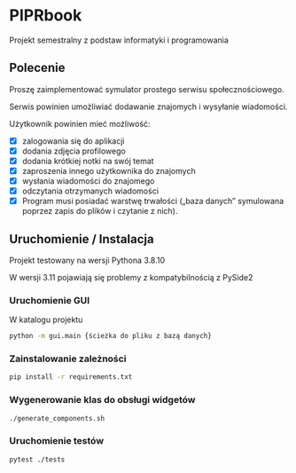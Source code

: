 # PIPRbook

Projekt semestralny z podstaw informatyki i programowania

## Polecenie

Proszę zaimplementować symulator prostego serwisu społecznościowego.

Serwis powinien umożliwiać dodawanie znajomych i wysyłanie wiadomości.

Użytkownik powinien mieć możliwość:

* [x] zalogowania się do aplikacji
* [x] dodania zdjęcia profilowego
* [x] dodania krótkiej notki na swój temat
* [x] zaproszenia innego użytkownika do znajomych
* [x] wysłania wiadomości do znajomego
* [x] odczytania otrzymanych wiadomości
* [x] Program musi posiadać warstwę trwałości („baza danych” symulowana poprzez zapis do plików i czytanie z nich).

## Uruchomienie / Instalacja

Projekt testowany na wersji Pythona 3.8.10

W wersji 3.11 pojawiają się problemy z kompatybilnością z PySide2

### Uruchomienie GUI

W katalogu projektu

```bash
python -m gui.main {ścieżka do pliku z bazą danych}
```

### Zainstalowanie zależności

```bash
pip install -r requirements.txt
```

### Wygenerowanie klas do obsługi widgetów

```bash
./generate_components.sh
```

### Uruchomienie testów

```bash
pytest ./tests
```

